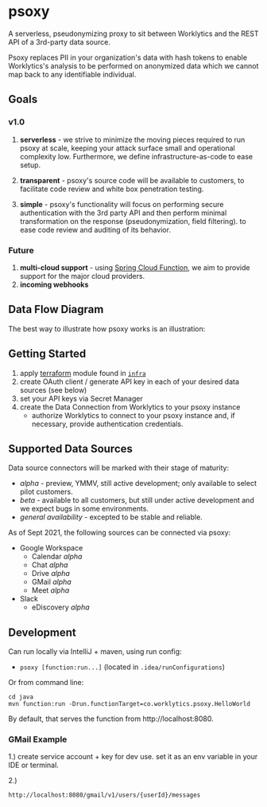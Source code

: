 # psoxy
A serverless, pseudonymizing proxy to sit between Worklytics and the REST API of a 3rd-party data source.

Psoxy replaces PII in your organization's data with hash tokens to enable Worklytics's
analysis to be performed on anonymized data which we cannot map back to any identifiable
individual.


## Goals

### v1.0
1. **serverless** - we strive to minimize the moving pieces required to run psoxy at scale, keeping your attack surface small and operational complexity low. Furthermore, we define infrastructure-as-code to ease setup.

3. **transparent** - psoxy's source code will be available to customers, to facilitate
code review and white box penetration testing.
4. **simple** - psoxy's functionality will focus on performing secure authentication with the 3rd party API and then perform minimal transformation on the response (pseudonymization, field filtering). to ease code review and auditing of its behavior.

### Future
1. **multi-cloud support** - using [Spring Cloud Function](https://spring.io/projects/spring-cloud-function), we aim to provide support for the major cloud providers.
2. **incoming webhooks**


## Data Flow Diagram
The best way to illustrate how psoxy works is an illustration:

## Getting Started

  1. apply [terraform]() module found in [`infra`](/infra)
  2. create OAuth client / generate API key in each of your desired data sources (see below)
  3. set your API keys via Secret Manager
  4. create the Data Connection from Worklytics to your psoxy instance
      - authorize Worklytics to connect to your psoxy instance and, if necessary, provide authentication credentials.

## Supported Data Sources
Data source connectors will be marked with their stage of maturity:
  * *alpha* - preview, YMMV, still active development; only available to select pilot customers.
  * *beta* - available to all customers, but still under active development and we expect bugs in some environments.
  * *general availability* - excepted to be stable and reliable.

As of Sept 2021, the following sources can be connected via psoxy:
  * Google Workspace
    * Calendar *alpha*
    * Chat *alpha*
    * Drive *alpha*
    * GMail *alpha*
    * Meet *alpha*
  * Slack
    * eDiscovery *alpha*

## Development

Can run locally via IntelliJ + maven, using run config:
  - `psoxy [function:run...]` (located in `.idea/runConfigurations`)

Or from command line:

```shell
cd java
mvn function:run -Drun.functionTarget=co.worklytics.psoxy.HelloWorld
```

By default, that serves the function from http://localhost:8080.


### GMail Example

1.) create service account + key for dev use. set it as an env variable in your IDE or terminal.

2.)

`http://localhost:8080/gmail/v1/users/{userId}/messages`


